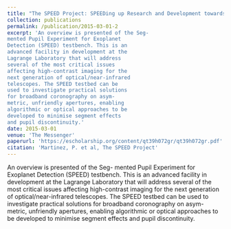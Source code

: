 ```yaml
---
title: "The SPEED Project: SPEEDing up Research and Development towards High-contrast Imaging Instruments for the E-ELT"
collection: publications
permalink: /publication/2015-03-01-2
excerpt: 'An overview is presented of the Seg-
mented Pupil Experiment for Exoplanet
Detection (SPEED) testbench. This is an
advanced facility in development at the
Lagrange Laboratory that will address
several of the most critical issues
affecting high-contrast imaging for the
next generation of optical/near-infrared
telescopes. The SPEED testbed can be
used to investigate practical solutions
for broadband coronography on asym-
metric, unfriendly apertures, enabling
algorithmic or optical approaches to be
developed to minimise segment effects
and pupil discontinuity.'
date: 2015-03-01
venue: 'The Messenger'
paperurl: 'https://escholarship.org/content/qt39h072gr/qt39h072gr.pdf'
citation: 'Martinez, P. et al, The SPEED Project'
---
```

An overview is presented of the Seg-
mented Pupil Experiment for Exoplanet
Detection (SPEED) testbench. This is an
advanced facility in development at the
Lagrange Laboratory that will address
several of the most critical issues
affecting high-contrast imaging for the
next generation of optical/near-infrared
telescopes. The SPEED testbed can be
used to investigate practical solutions
for broadband coronography on asym-
metric, unfriendly apertures, enabling
algorithmic or optical approaches to be
developed to minimise segment effects
and pupil discontinuity.

